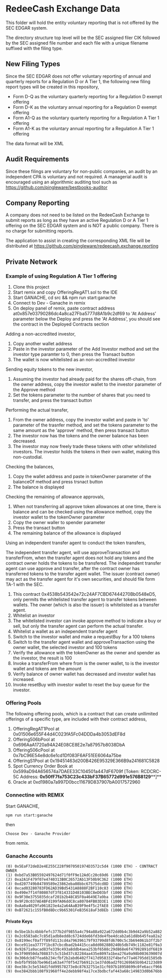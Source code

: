 # RedeeCash Exchange Data

This folder will hold the entity voluntary reporting that is not offered by the SEC EDGAR system.

The directory structure top level will be the SEC assigned filer CIK followed by the SEC assigned file number and each file with a unique filename suffixed with the filing type.

## New Filing Types

Since the SEC EDGAR does not offer voluntary reporting of annual and quarterly reports for a Regulation D or A Tier 1, the following new filing report types will be created in this repository,

* Form D-Q as the voluntary quarterly reporting for a Regulation D exempt offering
* Form D-K as the voluntary annual reporting for a Regulation D exempt offering
* Form A1-Q as the voluntary quarterly reporting for a Regulation A Tier 1 offering
* Form A1-K as the voluntary annual reporting for a Regulation A Tier 1 offering

The data format will be XML

## Audit Requirements

Since these filings are voluntary for non-public companies, an audit by an independent CPA is voluntary and not required. A managerial audit is encouraged using an algorithmic auditing tool such as https://github.com/pingleware/bestbooks-auditor

## Company Reporting

A company does not need to be listed on the RedeeCash Exchange to submit reports as long as they have an active Regulation D or A Tier 1 offering on the SEC EDGAR system and is NOT a public company. There is no charge for submitting reports.

The application to assist in creating the corresponding XML file will be distributed at https://github.com/pingleware/redeecash.exchange.reorting

## Private Network

### Example of using Regulation A Tier 1 offering

1. Clone this project
2. Start remix and copy OfferingRegAT1.sol to the IDE
3. Start GANACHE, cd src && npm run start:ganache
4. Connect to Dev - Ganache in remix
5. On deploy panel of remix, paste contract address at0x857e03790286dc4a8ca27Fba5777d8A1b9c2df69 to 'At Address' parameter below the Deploy and press the 'At Address', you should see the contract in the Deployed Contracts section

Adding a non-accredited investor,

1. Copy another wallet address
2. Paste in the investor parameter of the Add Investor method and set the investor type paramter to 0, then press the Transact button
3. The wallet is now whitelisted as an non-accredited investor

Sending equity tokens to the new investor,

1. Assuming the investor had already paid for the shares off-chain, from the owner address, copy the investor wallet to the investor parameter of the Approve method
2. Set the tokens parameter to the number of shares that you need to transfer, and press the transact button

Performing the actual transfer,

1. From the owner address, copy the investor wallet and paste in 'to' parameter of the trasnfer method, and set the tokens parameter to the same amount as the 'approve' method, then press transact button
2. The investor now has the tokens and the owner balance has been decreased.
3. The investor may now freely trade these tokens with other whitelisted investors. The investor holds the tokens in their own wallet, making this non-custodial.

Checking the balances,

1. Copy the wallet address and paste in tokenOwner parameter of the balanceOf method and press trsnact button
2. The balance is displayed

Checking the remaining of allowance approvals,

1. When not transferring all approve token allowances at one time, there is balance and can be checked using the allowance method, copy the investor wallet to the tokenOwner parameter
2. Copy the owner waller to spender parameter
3. Press the transact button
4. The remaining balance of the allowance is displayed

Using an independent transfer agent to conduct the token transfers,

The independent transfer agent, will use approveTransaction and transferFrom, when the transfer agent does not hold any tokens and the contract owner holds the tokens to be transfered. The independent transfer agent can use approve and transfer, after the contract owner has transferred tokens to the transfer agent wallet. The issuer (contract owner) may act as the transfer agent for it's own securities, and should file form TA-1 with the SEC.

1. This contract 0x4538b543542e72c24AF7CBD67444270Bb0548eD5, only permits the whitelisted transfer agent to transfer tokens between wallets. The owner (which is also the issuer) is whitelisted as a transfer agent.
2. Whitelist an investor
3. The whitelisted investor can invoke approve method to indicate a buy or sell, but only the transfer agent can perform the actual transfer.
4. Whitelist a wallet as an independent transfer agent
5. Switch to the investor wallet and make a requestBuy for a 100 tokens
6. Switch to the transfer agent wallet and approveTransaction using the owner wallet, the selected investor and 100 tokens
7. Verify the allowance with the tokenOwner as the owner and spender as the investor, the result is 100
8. Invoke a transferFrom where from is the owner wallet, to is the investor wallet and tokens are the amount
9. Verify balance of owner wallet has decreased and investor wallet has increased.
10. Invoke resetBuy with investor wallet to reset the buy queue for the investor.

### Offering Pools

The following offering pools, which is a contract that can create unllimited offerings of a specific type, are included with their contract address,

1. OfferingRegAT1Pool at 0x01506e655F44d4C023fA5Fc04DDDa4b3053dEF8d
2. Offering506bPool at 0x696AaA1720a94A24E08CE8E2e7a87957b8038DbA
3. Offering506cPool at 0x7bC96E54e8dc6e1cd1Df083F6AF51EE6064a75be
4. OfferingS1Pool at 0x19451463d200B426E95329E366B9a241681C5828
5. Spot Currency Order Book at 0x599aD94A656574a7DAEE33C104501a447dF6709f [Token: RCDCRC-5C  Address: **0x50fF7fa753C23c433bF37B65772d991e576B8129****]**
6. Oracle at 0xd1980a7a997D0bcc11679D837907bA0017572960

### Connectine with REMIX

Start GANACHE,

    npm run start:ganache

then

    Choose Dev - Ganache Provider

from remix.

### Ganache Accounts

    (0) 0x5EaF72deD2e4E255C228f9070501974D3572c5d4 (1000 ETH) - CONTRACT OWNER
	(1) 0xbd7a53B05592497624d71f0fF9e12AdCc20c69d6 (1000 ETH)
	(2) 0xa2A1F479f07e4740313B0C26572Ab13F50b9C362 (1000 ETH)
	(3) 0xd207749b84789589e23862eba08bbc67575dcd8D (1000 ETH)
	(4) 0xcad03280783FD62AD39Bd5431A8888F2BF110c83 (1000 ETH)
	(5) 0x490e7f14f80807df3f814331D48103BEC8eD03bf (1000 ETH)
	(6) 0x9F30e3755035dcaf201b2b48C85F0a4649E7a9ba (1000 ETH)
	(7) 0x9F20c037AE4BFd199fA06ddC8ca80784FB03D3E1 (1000 ETH)
	(8) 0xAa0a4029fa961823e4a2a64AaB39F9e4f5c2fAE8 (1000 ETH)
	(9) 0xB72621c155fB0d8Dcc9b65301FeB35618aF3d8Eb (1000 ETH)

#### Private Keys

    (0) 0x5be1b3c4bbbfefc377b2df9855a4c794a88a922a672dd0b4c3b9d42a9b52a882
	(1) 0x2c6583a8c7c85d1adb8edd8c6724dde66fd3de4fbe4dcab2a61d8b645fea82a2
	(2) 0x8199ecf0af7f89fd113cd4a796396179f93799d8fd6700c5c3b694061b3ff2b7
	(3) 0xce911ea3777f1bc87cbcdbad2b4415cca8dd082880240b5db749c1182e81f9a3
	(4) 0x92671a9acad83fe339c493a8ddb4aea253bf6588c29d868e6f47992891df6819
	(5) 0x3f90950da708837c5c51bd37c82284aa435e8097a1bea276a9a98b003639007d
	(6) 0x306dcb87fea6b234cfbf2b2abd6402f7417d958332f4befe77a46795dd1585db
	(7) 0xbfbf95bb7be96d1a63a47f0f5427b6912c1e37dd6ad2f01269b65b9b42123d89
	(8) 0xe38c3c5e534d1fdd99578273e8c87632751e31cf697b18958699c0fe6accf966
	(9) 0xe3842bbb108f91968ff4e2debb98f4a17ce3bdbcfaf443a68c149833d0b676bb
